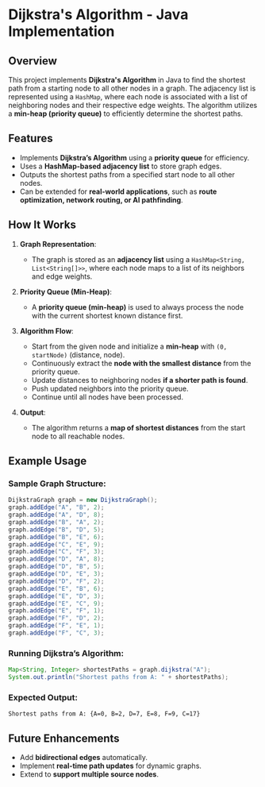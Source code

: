 # Dijkstra's Algorithm - Java Implementation

## Overview
This project implements **Dijkstra's Algorithm** in Java to find the shortest path from a starting node to all other nodes in a graph. The adjacency list is represented using a `HashMap`, where each node is associated with a list of neighboring nodes and their respective edge weights. The algorithm utilizes a **min-heap (priority queue)** to efficiently determine the shortest paths.

## Features
- Implements **Dijkstra’s Algorithm** using a **priority queue** for efficiency.
- Uses a **HashMap-based adjacency list** to store graph edges.
- Outputs the shortest paths from a specified start node to all other nodes.
- Can be extended for **real-world applications**, such as **route optimization, network routing, or AI pathfinding**.

## How It Works
1. **Graph Representation**:
   - The graph is stored as an **adjacency list** using a `HashMap<String, List<String[]>>`, where each node maps to a list of its neighbors and edge weights.
   
2. **Priority Queue (Min-Heap)**:
   - A **priority queue (min-heap)** is used to always process the node with the current shortest known distance first.
   
3. **Algorithm Flow**:
   - Start from the given node and initialize a **min-heap** with `(0, startNode)` (distance, node).
   - Continuously extract the **node with the smallest distance** from the priority queue.
   - Update distances to neighboring nodes **if a shorter path is found**.
   - Push updated neighbors into the priority queue.
   - Continue until all nodes have been processed.

4. **Output**:
   - The algorithm returns a **map of shortest distances** from the start node to all reachable nodes.

## Example Usage
### Sample Graph Structure:
```java
DijkstraGraph graph = new DijkstraGraph();
graph.addEdge("A", "B", 2);
graph.addEdge("A", "D", 8);
graph.addEdge("B", "A", 2);
graph.addEdge("B", "D", 5);
graph.addEdge("B", "E", 6);
graph.addEdge("C", "E", 9);
graph.addEdge("C", "F", 3);
graph.addEdge("D", "A", 8);
graph.addEdge("D", "B", 5);
graph.addEdge("D", "E", 3);
graph.addEdge("D", "F", 2);
graph.addEdge("E", "B", 6);
graph.addEdge("E", "D", 3);
graph.addEdge("E", "C", 9);
graph.addEdge("E", "F", 1);
graph.addEdge("F", "D", 2);
graph.addEdge("F", "E", 1);
graph.addEdge("F", "C", 3);
```

### Running Dijkstra’s Algorithm:
```java
Map<String, Integer> shortestPaths = graph.dijkstra("A");
System.out.println("Shortest paths from A: " + shortestPaths);
```

### Expected Output:
```
Shortest paths from A: {A=0, B=2, D=7, E=8, F=9, C=17}
```

## Future Enhancements
- Add **bidirectional edges** automatically.
- Implement **real-time path updates** for dynamic graphs.
- Extend to **support multiple source nodes**.



